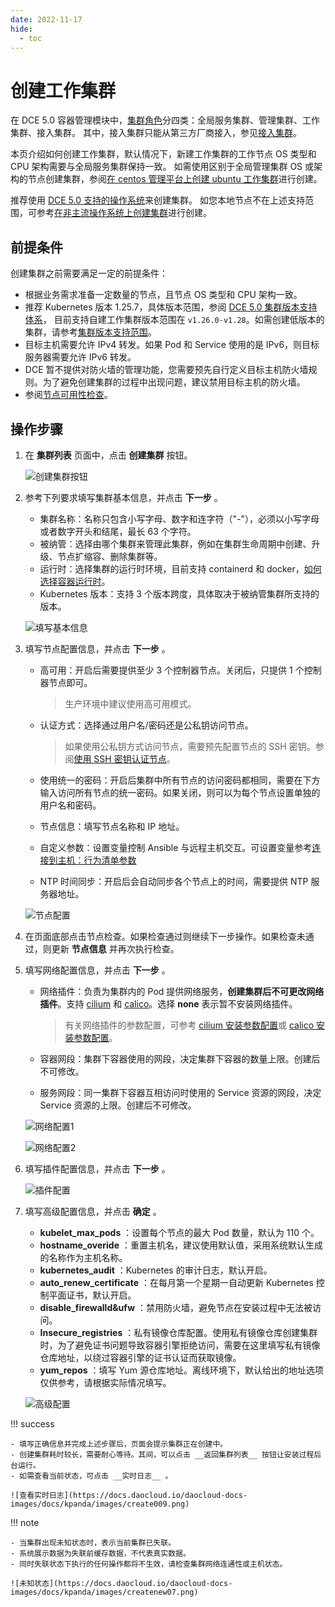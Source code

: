 ```yaml
---
date: 2022-11-17
hide:
  - toc
---
```


# 创建工作集群

在 DCE 5.0 容器管理模块中，[集群角色](cluster-role.md)分四类：全局服务集群、管理集群、工作集群、接入集群。
其中，接入集群只能从第三方厂商接入，参见[接入集群](./integrate-cluster.md)。

本页介绍如何创建工作集群，默认情况下，新建工作集群的工作节点 OS 类型和 CPU 架构需要与全局服务集群保持一致。
如需使用区别于全局管理集群 OS 或架构的节点创建集群，参阅[在 centos 管理平台上创建 ubuntu 工作集群](../../best-practice/create-ubuntu-on-centos-platform.md)进行创建。

推荐使用 [DCE 5.0 支持的操作系统](../../../install/commercial/deploy-requirements.md)来创建集群。
如您本地节点不在上述支持范围，可参考[在非主流操作系统上创建集群](../../best-practice/use-otherlinux-create-custer.md)进行创建。

## 前提条件

创建集群之前需要满足一定的前提条件：

- 根据业务需求准备一定数量的节点，且节点 OS 类型和 CPU 架构一致。
- 推荐 Kubernetes 版本 1.25.7，具体版本范围，参阅 [DCE 5.0 集群版本支持体系](./cluster-version.md)，
  目前支持自建工作集群版本范围在 `v1.26.0-v1.28`。如需创建低版本的集群，请参考[集群版本支持范围](./cluster-version.md)。
- 目标主机需要允许 IPv4 转发。如果 Pod 和 Service 使用的是 IPv6，则目标服务器需要允许 IPv6 转发。
- DCE 暂不提供对防火墙的管理功能，您需要预先自行定义目标主机防火墙规则。为了避免创建集群的过程中出现问题，建议禁用目标主机的防火墙。
- 参阅[节点可用性检查](../nodes/node-check.md)。

## 操作步骤

1. 在 __集群列表__ 页面中，点击 __创建集群__ 按钮。

    ![创建集群按钮](https://docs.daocloud.io/daocloud-docs-images/docs/kpanda/images/create001.png)

2. 参考下列要求填写集群基本信息，并点击 __下一步__ 。

    - 集群名称：名称只包含小写字母、数字和连字符（"-"），必须以小写字母或者数字开头和结尾，最长 63 个字符。
    - 被纳管：选择由哪个集群来管理此集群，例如在集群生命周期中创建、升级、节点扩缩容、删除集群等。
    - 运行时：选择集群的运行时环境，目前支持 containerd 和 docker，[如何选择容器运行时](runtime.md)。
    - Kubernetes 版本：支持 3 个版本跨度，具体取决于被纳管集群所支持的版本。

    ![填写基本信息](https://docs.daocloud.io/daocloud-docs-images/docs/kpanda/images/create002.png)

3. 填写节点配置信息，并点击 __下一步__ 。

    - 高可用：开启后需要提供至少 3 个控制器节点。关闭后，只提供 1 个控制器节点即可。

        > 生产环境中建议使用高可用模式。

    - 认证方式：选择通过用户名/密码还是公私钥访问节点。

        > 如果使用公私钥方式访问节点，需要预先配置节点的 SSH 密钥。参阅[使用 SSH 密钥认证节点](../nodes/node-authentication.md)。

    - 使用统一的密码：开启后集群中所有节点的访问密码都相同，需要在下方输入访问所有节点的统一密码。如果关闭，则可以为每个节点设置单独的用户名和密码。

    - 节点信息：填写节点名称和 IP 地址。
    - 自定义参数：设置变量控制 Ansible 与远程主机交互。可设置变量参考[连接到主机：行为清单参数](https://docs.ansible.com/ansible/latest/inventory_guide/intro_inventory.html#connecting-to-hosts-behavioral-inventory-parameters)
    - NTP 时间同步：开启后会自动同步各个节点上的时间，需要提供 NTP 服务器地址。

    ![节点配置](https://docs.daocloud.io/daocloud-docs-images/docs/zh/docs/kpanda/images/createnew01.png)

4. 在页面底部点击节点检查。如果检查通过则继续下一步操作。如果检查未通过，则更新 __节点信息__ 并再次执行检查。

5. 填写网络配置信息，并点击 __下一步__ 。

    - 网络插件：负责为集群内的 Pod 提供网络服务，**创建集群后不可更改网络插件**。支持 [cilium](../../../network/modules/cilium/index.md) 和 [calico](../../../network/modules/calico/index.md)。选择 __none__ 表示暂不安装网络插件。

        > 有关网络插件的参数配置，可参考 [cilium 安装参数配置](../../../network/modules/cilium/install.md)或 [calico 安装参数配置](../../../network/modules/calico/install.md)。

    - 容器网段：集群下容器使用的网段，决定集群下容器的数量上限。创建后不可修改。
    - 服务网段：同一集群下容器互相访问时使用的 Service 资源的网段，决定 Service 资源的上限。创建后不可修改。

    ![网络配置1](https://docs.daocloud.io/daocloud-docs-images/docs/kpanda/images/creatnew03.png)
        
    ![网络配置2](https://docs.daocloud.io/daocloud-docs-images/docs/kpanda/images/creatnew04.png)

6. 填写插件配置信息，并点击 __下一步__ 。

    ![插件配置](https://docs.daocloud.io/daocloud-docs-images/docs/kpanda/images/creatnew05.png)

7. 填写高级配置信息，并点击 __确定__ 。

    - __kubelet_max_pods__ ：设置每个节点的最大 Pod 数量，默认为 110 个。
    - __hostname_overide__ ：重置主机名，建议使用默认值，采用系统默认生成的名称作为主机名称。
    - __kubernetes_audit__ ：Kubernetes 的审计日志，默认开启。
    - __auto_renew_certificate__ ：在每月第一个星期一自动更新 Kubernetes 控制平面证书，默认开启。
    - __disable_firewalld&ufw__ ：禁用防火墙，避免节点在安装过程中无法被访问。
    - __Insecure_registries__ ：私有镜像仓库配置。使用私有镜像仓库创建集群时，为了避免证书问题导致容器引擎拒绝访问，需要在这里填写私有镜像仓库地址，以绕过容器引擎的证书认证而获取镜像。
    - __yum_repos__ ：填写 Yum 源仓库地址。离线环境下，默认给出的地址选项仅供参考，请根据实际情况填写。

    ![高级配置](https://docs.daocloud.io/daocloud-docs-images/docs/kpanda/images/creatnew06.png)

!!! success

    - 填写正确信息并完成上述步骤后，页面会提示集群正在创建中。
    - 创建集群耗时较长，需要耐心等待。其间，可以点击 __返回集群列表__ 按钮让安装过程后台运行。
    - 如需查看当前状态，可点击 __实时日志__ 。

    ![查看实时日志](https://docs.daocloud.io/daocloud-docs-images/docs/kpanda/images/create009.png)

!!! note

    - 当集群出现未知状态时，表示当前集群已失联。
    - 系统展示数据为失联前缓存数据，不代表真实数据。
    - 同时失联状态下执行的任何操作都将不生效，请检查集群网络连通性或主机状态。

    ![未知状态](https://docs.daocloud.io/daocloud-docs-images/docs/kpanda/images/createnew07.png)
